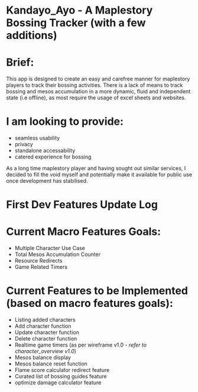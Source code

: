 # Kandayo_Ayo - A Maplestory Bossing Tracker (with a few additions) #

# Brief: 
This app is designed to create an easy and carefree manner for maplestory players to track their bossing activities. 
There is a lack of means to track bossing and mesos accumulation in a more dynamic, fluid and independent state (i.e offline), as most require the usage of excel sheets and websites.

# I am looking to provide: 
- seamless usability
- privacy
- standalone accessability
- catered experience for bossing

As a long time maplestory player and having sought out similar services, I decided to fill the void myself and potentially make it available for public use once development has stabilised.

# First Dev Features Update Log #

# Current Macro Features Goals:
- Multiple Character Use Case
- Total Mesos Accumulation Counter
- Resource Redirects
- Game Related Timers

# Current Features to be Implemented (based on macro features goals):
- Listing added characters
- Add character function
- Update character function
- Delete character function
- Realtime game timers (as per wireframe v1.0 - *refer to character_overview v1.0*)
- Mesos balance display
- Mesos balance reset function
- Flame score calculator redirect feature
- Curated list of bossing guides feature
- optimize damage calculator feature